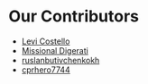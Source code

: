 # Our Contributors

- [Levi Costello](https://github.com/LeviCostello)
- [Missional Digerati](https://github.com/MissionalDigerati)
- [ruslanbutivchenkokh](https://github.com/ruslanbutivchenkokh)
- [cprhero7744](https://github.com/cprhero7744)

